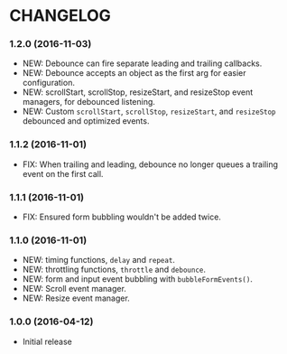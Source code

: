 # CHANGELOG

### 1.2.0 (2016-11-03)

- NEW: Debounce can fire separate leading and trailing callbacks.
- NEW: Debounce accepts an object as the first arg for easier configuration.
- NEW: scrollStart, scrollStop, resizeStart, and resizeStop event managers, for debounced listening.
- NEW: Custom `scrollStart`, `scrollStop`, `resizeStart`, and `resizeStop` debounced and optimized events.

### 1.1.2 (2016-11-01)

- FIX: When trailing and leading, debounce no longer queues a trailing event on the first call.

### 1.1.1 (2016-11-01)

- FIX: Ensured form bubbling wouldn't be added twice.

### 1.1.0 (2016-11-01)

- NEW: timing functions, `delay` and `repeat`.
- NEW: throttling functions, `throttle` and `debounce`.
- NEW: form and input event bubbling with `bubbleFormEvents()`.
- NEW: Scroll event manager.
- NEW: Resize event manager.

### 1.0.0 (2016-04-12)

- Initial release
